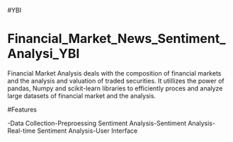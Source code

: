 #YBI

# Financial_Market_News_Sentiment_Analysi_YBI 

Financial Market Analysis deals with the composition of financial markets and the analysis and valuation of traded securities. It utillizes the power of pandas, Numpy and scikit-learn libraries to efficiently proces and analyze large datasets of financial market and the analysis.

#Features

-Data Collection-Preproessing Sentiment Analysis-Sentiment Analysis-Real-time Sentiment Analysis-User Interface

